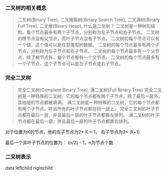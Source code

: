 ### 二叉树的相关概念
> 二叉树(Binary Tree), 二叉搜索树(Binary Search Tree), 二叉满树(Binary Full Tree), 二叉堆(Binary Heap), 
> 什么是二叉树？
> 二叉树是一种树形结构，每个节点最多有两个子节点，分别称为左子节点和右子节点。
> 二叉树的根节点没有父节点，而叶子节点没有子节点。
> 二叉树的每个节点可以有一个值，这个值可以是任意类型的数据。
> 二叉树的每个节点最多有两个子节点，分别称为左子节点和右子节点。
> 二叉树的每个节点最多有一个父节点，除了根节点外，每个节点都有一个父节点。
> 二叉树的每个节点最多有一个子节点，这个子节点可以是左子节点或右子节点。

### 完全二叉树
> 完全二叉树(Complete Binary Tree), 满二叉树(Full Binary Tree)
> 完全二叉树是一种特殊的二叉树，它的每个节点都有两个子节点，除了最后一层外，其他层的节点都被填满。
> 满二叉树是一种特殊的二叉树，它的每个节点都有两个子节点，并且所有的叶子节点都在同一层上。
> 完全二叉树的叶子节点都在最后一层，并且最后一层的叶子节点都靠左排列。
> 满二叉树的叶子节点都在最后一层，并且最后一层的叶子节点都靠右排列。    

对于位置为K的节点，他的左子节点为2* K + 1， 右子节点为2* (k+1)

最后一个非叶子节点的位置为： (n/2) - 1，n为节点个数

### 二叉树表示
data leftchild rightchild


